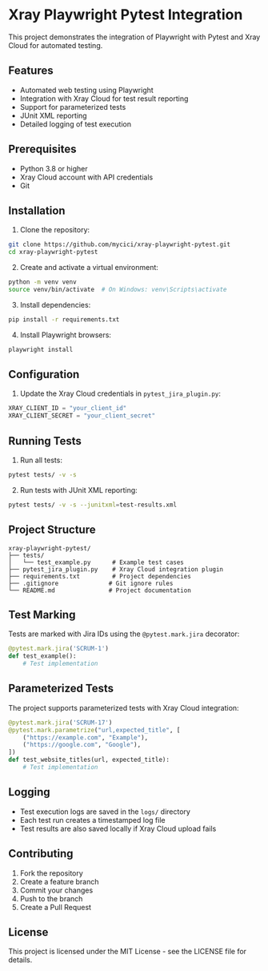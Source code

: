 # Xray Playwright Pytest Integration

This project demonstrates the integration of Playwright with Pytest and Xray Cloud for automated testing.

## Features

- Automated web testing using Playwright
- Integration with Xray Cloud for test result reporting
- Support for parameterized tests
- JUnit XML reporting
- Detailed logging of test execution

## Prerequisites

- Python 3.8 or higher
- Xray Cloud account with API credentials
- Git

## Installation

1. Clone the repository:
```bash
git clone https://github.com/mycici/xray-playwright-pytest.git
cd xray-playwright-pytest
```

2. Create and activate a virtual environment:
```bash
python -m venv venv
source venv/bin/activate  # On Windows: venv\Scripts\activate
```

3. Install dependencies:
```bash
pip install -r requirements.txt
```

4. Install Playwright browsers:
```bash
playwright install
```

## Configuration

1. Update the Xray Cloud credentials in `pytest_jira_plugin.py`:
```python
XRAY_CLIENT_ID = "your_client_id"
XRAY_CLIENT_SECRET = "your_client_secret"
```

## Running Tests

1. Run all tests:
```bash
pytest tests/ -v -s
```

2. Run tests with JUnit XML reporting:
```bash
pytest tests/ -v -s --junitxml=test-results.xml
```

## Project Structure

```
xray-playwright-pytest/
├── tests/
│   └── test_example.py      # Example test cases
├── pytest_jira_plugin.py    # Xray Cloud integration plugin
├── requirements.txt         # Project dependencies
├── .gitignore              # Git ignore rules
└── README.md               # Project documentation
```

## Test Marking

Tests are marked with Jira IDs using the `@pytest.mark.jira` decorator:

```python
@pytest.mark.jira('SCRUM-1')
def test_example():
    # Test implementation
```

## Parameterized Tests

The project supports parameterized tests with Xray Cloud integration:

```python
@pytest.mark.jira('SCRUM-17')
@pytest.mark.parametrize("url,expected_title", [
    ("https://example.com", "Example"),
    ("https://google.com", "Google"),
])
def test_website_titles(url, expected_title):
    # Test implementation
```

## Logging

- Test execution logs are saved in the `logs/` directory
- Each test run creates a timestamped log file
- Test results are also saved locally if Xray Cloud upload fails

## Contributing

1. Fork the repository
2. Create a feature branch
3. Commit your changes
4. Push to the branch
5. Create a Pull Request

## License

This project is licensed under the MIT License - see the LICENSE file for details. 